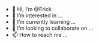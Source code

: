 - 👋 Hi, I’m @Erick
- 👀 I’m interested in ...
- 🌱 I’m currently learning ...
- 💞️ I’m looking to collaborate on ...
- 📫 How to reach me ...

<!---
Akasezeu/Akasezeu is a ✨ special ✨ repository because its `README.md` (this file) appears on your GitHub profile.
You can click the Preview link to take a look at your changes.
--->
